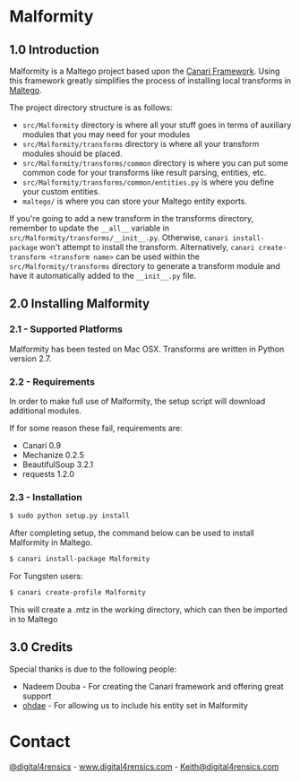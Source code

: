 Malformity
==========

## 1.0 Introduction

Malformity is a Maltego project based upon the [Canari Framework](https://github.com/allfro/canari).
Using this framework greatly simplifies the process of installing local transforms in [Maltego](http://paterva.com/).

The project directory structure is as follows:

* `src/Malformity` directory is where all your stuff goes in terms of auxiliary modules that you may need for your
  modules
* `src/Malformity/transforms` directory is where all your transform modules should be placed.
* `src/Malformity/transforms/common` directory is where you can put some common code for your transforms like result
  parsing, entities, etc.
* `src/Malformity/transforms/common/entities.py` is where you define your custom entities.
* `maltego/` is where you can store your Maltego entity exports.

If you're going to add a new transform in the transforms directory, remember to update the `__all__` variable in
`src/Malformity/transforms/__init__.py`. Otherwise, `canari install-package` won't attempt to install the transform.
Alternatively, `canari create-transform <transform name>` can be used within the `src/Malformity/transforms` directory
to generate a transform module and have it automatically added to the `__init__.py` file.

## 2.0 Installing Malformity

### 2.1 - Supported Platforms
Malformity has been tested on Mac OSX. Transforms are written in Python version 2.7.

### 2.2 - Requirements
In order to make full use of Malformity, the setup script will download additional modules.

If for some reason these fail, requirements are:
* Canari 0.9
* Mechanize 0.2.5
* BeautifulSoup 3.2.1
* requests 1.2.0

### 2.3 - Installation
```bash
$ sudo python setup.py install
```

After completing setup, the command below can be used to install Malformity in Maltego.

```bash
$ canari install-package Malformity
```
For Tungsten users:
```bash
$ canari create-profile Malformity
```
This will create a .mtz in the working directory, which can then be imported in to Maltego

## 3.0 Credits
Special thanks is due to the following people:

* Nadeem Douba - For creating the Canari framework and offering great support
* [ohdae](https://github.com/ohdae) - For allowing us to include his entity set in Malformity

# Contact

[@digital4rensics](https://twitter.com/Digital4rensics) - www.digital4rensics.com - Keith@digital4rensics.com
